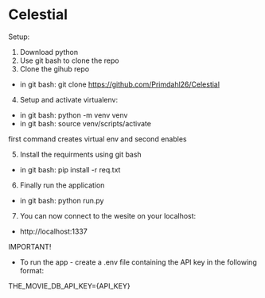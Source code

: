 # Celestial

Setup:
1. Download python
2. Use git bash to clone the repo
3. Clone the gihub repo
- in git bash: git clone https://github.com/Primdahl26/Celestial
4. Setup and activate virtualenv:
- in git bash:
python -m venv venv
- in git bash:
source venv/scripts/activate

first command creates virtual env and second enables

5. Install the requirments using git bash
- in git bash:
pip install -r req.txt
6. Finally run the application
- in git bash:
python run.py
7. You can now connect to the wesite on your localhost: 
- http://localhost:1337

IMPORTANT!
- To run the app - create a .env file containing the API key in the following format:

THE_MOVIE_DB_API_KEY={API_KEY}